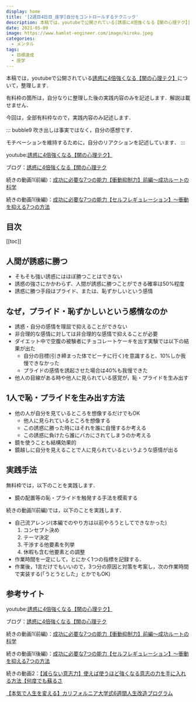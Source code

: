 ```yaml
---
display: home
title: '[2週目4日目_座学]自分をコントロールするテクニック'
description: 本稿では，youtubeで公開されている[誘惑に4倍強くなる【闇の心理テク】](https://www.youtube.com/watch?v=pZaaCPUMEg4)について，整理します．
date: 2021-05-09
image: https://www.hamlet-engineer.com/image/kiroku.jpeg
categories: 
  - メンタル
tags:
  - 目標達成
  - 座学
---
```


本稿では，youtubeで公開されている[誘惑に4倍強くなる【闇の心理テク】](https://www.youtube.com/watch?v=pZaaCPUMEg4)について，整理します．

<!-- more -->

有料枠の箇所は，自分なりに整理した後の実践内容のみを記述します．解説は載せません．

今回は，全部有料枠なので，実践内容のみ記述します．

::: bubble9
吹き出しは事実ではなく，自分の感想です．

モチベーションを維持するために，自分のリアクションを記述しています．
:::

<!-- <span style="background-color: #ffff99;"></span> -->
<!-- <span style="color: #ff0000;"></span> -->

youtube:[誘惑に4倍強くなる【闇の心理テク】](https://www.youtube.com/watch?v=pZaaCPUMEg4)

ブログ：[誘惑に4倍強くなる【闇の心理テク](https://daigoblog.jp/resistant-temptation/)

続きの動画1(前編)：[成功に必要な7つの能力【衝動抑制力】前編〜成功ルートの科学](https://daigovideolab.jp/play/1579187463)

続きの動画1(後編)：[成功に必要な7つの能力【セルフレギュレーション】〜衝動を抑える7つの方法](https://daigovideolab.jp/play/1579708143)


## 目次
[[toc]]

## 人間が誘惑に勝つ
- そもそも強い誘惑にはほぼ勝つことはできない
- 誘惑の強さにかかわらず、人間が誘惑に勝つことができる確率は50%程度
- 誘惑に勝つ手段はプライド、または、恥ずかしいという感情

## なぜ，プライド・恥ずかしいという感情なのか
- 誘惑・自分の感情を理屈で抑えることができない
- 非合理的な感情に対しては非合理的な感情で抑えることが必要
- ダイエット中で空腹の被験者にチョコレートケーキを出す実験では以下の結果が出た
  - 自分の目標(引き締まった体でビーチに行く)を意識すると、10%しか我慢できなかった
  - プライドの感情を誘起させた場合は40%も我慢できた
- 他人の目線がある時や他人に見られている感覚が，恥・プライドを生み出す

## 1人で恥・プライドを生み出す方法
- 他の人が自分を見ているところを想像するだけでもOK
  - 他人に見られているところを想像する
  - この誘惑に勝った時にはそれを誰に自慢するか考える
  - この誘惑に負けたら誰にバカにされてしまうのか考える
- 鏡を使うことも結構効果的
- 鏡越しに自分を見えることで人に見られているというような感情が出る


## 実践手法
無料枠では，以下のことを実践します．
- 鏡の配置等の恥・プライドを触発する手法を模索する

続きの動画1(前編)では，以下のことを実践します．
- 自己流アレンジ(本編でのやり方は以前やろうとしてできなかった)
  1. コンセプト決め
  2. テーマ決定
  3. 干渉する他要素を列挙
  4. 休暇も含む他要素との調整
- 作業時間を一定にして，とにかく1つの指標を記録する．
- 作業後，1言だけでもいいので，3つ分の原因と対策を考案し，次の作業時間で実装する(「うとうとした」とかでもOK)

## 参考サイト
youtube:[誘惑に4倍強くなる【闇の心理テク】](https://www.youtube.com/watch?v=pZaaCPUMEg4)

ブログ：[誘惑に4倍強くなる【闇の心理テク](https://daigoblog.jp/resistant-temptation/)

続きの動画1(前編)：[成功に必要な7つの能力【衝動抑制力】前編〜成功ルートの科学](https://daigovideolab.jp/play/1579187463)

続きの動画1(後編)：[成功に必要な7つの能力【セルフレギュレーション】〜衝動を抑える7つの方法](https://daigovideolab.jp/play/1579708143)

続きの動画2：[【減らない意志力】使えば使うほど強くなる意志の力を手に入れる方法【何度でも蘇るさ](https://daigovideolab.jp/play/1574015464)

[【本気で人生を変える】カリフォルニア大学式6週間人生改造プログラム](https://daigoblog.jp/pushing-thelimits/)

<ClientOnly>
  <CallInArticleAdsense />
</ClientOnly>